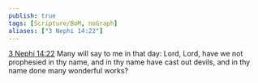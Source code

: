 ```yaml
---
publish: true
tags: [Scripture/BoM, noGraph]
aliases: ["3 Nephi 14:22"]
---
```

[3 Nephi 14:22](https://churchofjesuschrist.org/study/scriptures/bofm/3-ne/14?lang=eng&id=p22#p22) Many will say to me in that day: Lord, Lord, have we not prophesied in thy name, and in thy name have cast out devils, and in thy name done many wonderful works?
